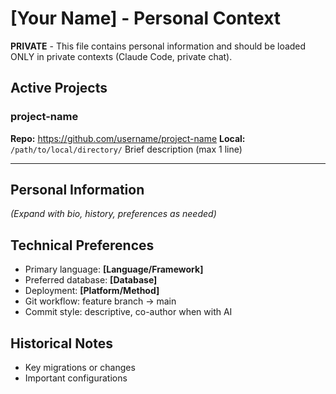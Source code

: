# [Your Name] - Personal Context

**PRIVATE** - This file contains personal information and should be loaded ONLY in private contexts (Claude Code, private chat).

## Active Projects

### project-name
**Repo:** https://github.com/username/project-name
**Local:** `/path/to/local/directory/`
Brief description (max 1 line)

---

## Personal Information

*(Expand with bio, history, preferences as needed)*

## Technical Preferences

- Primary language: **[Language/Framework]**
- Preferred database: **[Database]**
- Deployment: **[Platform/Method]**
- Git workflow: feature branch → main
- Commit style: descriptive, co-author when with AI

## Historical Notes

- Key migrations or changes
- Important configurations
